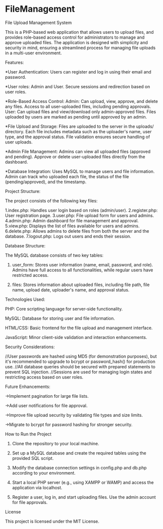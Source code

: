 # FileManagement
File Upload Management System

This is a PHP-based web application that allows users to upload files, and provides role-based access control for administrators to manage and approve uploaded files. The application is designed with simplicity and security in mind, ensuring a streamlined process for managing file uploads in a multi-user environment.

Features:

*User Authentication:
Users can register and log in using their email and password.

*User roles: Admin and User.
Secure sessions and redirection based on user roles.


*Role-Based Access Control:
Admin:
Can upload, view, approve, and delete any files.
Access to all user-uploaded files, including pending approvals.
User:
Can upload files and view/download only admin-approved files.
Files uploaded by users are marked as pending until approved by an admin.

*File Upload and Storage:
Files are uploaded to the server in the uploads/ directory.
Each file includes metadata such as the uploader's name, user type, and the approval status.
File validation ensures secure handling of user uploads.

*Admin File Management:
Admins can view all uploaded files (approved and pending).
Approve or delete user-uploaded files directly from the dashboard.


*Database Integration:
Uses MySQL to manage users and file information.
Admin can track who uploaded each file, the status of the file (pending/approved), and the timestamp.



Project Structure:

The project consists of the following key files:

1.index.php: Handles user login based on roles (admin/user).
2.register.php: User registration page.
3.user.php: File upload form for users and admins.
4.admin.php: Admin dashboard for file management and approval.
5.view.php: Displays the list of files available for users and admins.
6.delete.php: Allows admins to delete files from both the server and the database.
7.logout.php: Logs out users and ends their session.


Database Structure:

The MySQL database consists of two key tables:

1. user_form:
Stores user information (name, email, password, and role).
Admins have full access to all functionalities, while regular users have restricted access.



2. files:
Stores information about uploaded files, including file path, file name, upload date, uploader's name, and approval status.




Technologies Used:

PHP: Core scripting language for server-side functionality.

MySQL: Database for storing user and file information.

HTML/CSS: Basic frontend for the file upload and management interface.

JavaScript: Minor client-side validation and interaction enhancements.


Security Considerations:

//User passwords are hashed using MD5 (for demonstration purposes), but it's recommended to upgrade to bcrypt or password_hash() for production use.
//All database queries should be secured with prepared statements to prevent SQL injection.
//Sessions are used for managing login states and restricting access based on user roles.


Future Enhancements:

->Implement pagination for large file lists.

->Add user notifications for file approval.

->Improve file upload security by validating file types and size limits.

->Migrate to bcrypt for password hashing for stronger security.


How to Run the Project

1. Clone the repository to your local machine.



2. Set up a MySQL database and create the required tables using the provided SQL script.


3. Modify the database connection settings in config.php and db.php according to your environment.


4. Start a local PHP server (e.g., using XAMPP or WAMP) and access the application via localhost.


5. Register a user, log in, and start uploading files. Use the admin account for file approvals.



License

This project is licensed under the MIT License.

